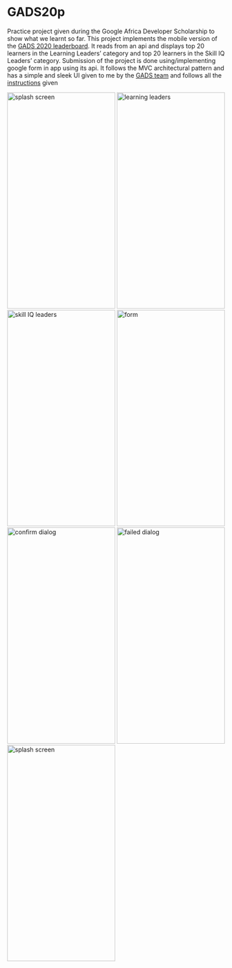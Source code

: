 # GADS20p
Practice project given during the Google Africa Developer Scholarship to show what we learnt so far.
This project implements the mobile version of the [GADS 2020 leaderboard](https://community.andela.com/index.php/leadership-board/).
It reads from an api and displays top 20 learners in the Learning Leaders’ category and top 20 learners in the Skill IQ Leaders’ category.
Submission of the project is done using/implementing google form in app using its api.
It follows the MVC architectural pattern and has a simple and sleek UI given to me by the [GADS team](https://drive.google.com/drive/folders/1l-huMnFzu0Lh_olBCzHgovsUCwbKouMb?usp=sharing) 
and follows all the [instructions](https://docs.google.com/document/d/1KS003bk1a-2bOfUnhXvnOPoHfPuKtdkTAQ_APljjgWc/edit) given

<img src="https://user-images.githubusercontent.com/35783049/91920240-5e686f80-ecc0-11ea-93ff-a1412d6517a6.png" alt="splash screen" width="250" height="500"/>
<img src="https://user-images.githubusercontent.com/35783049/91920229-59a3bb80-ecc0-11ea-90cc-76a31d1d76ca.png" alt="learning leaders" width="250" height="500"/> 
<img src="https://user-images.githubusercontent.com/35783049/91920239-5d374280-ecc0-11ea-90dc-a962f45fb2dc.png" alt="skill IQ leaders" width="250" height="500"/> 
<img src="https://user-images.githubusercontent.com/35783049/91920243-5f010600-ecc0-11ea-8fb7-c3c98d8850b8.png" alt="form" width="250" height="500"/>
<img src="https://user-images.githubusercontent.com/35783049/91921913-91acfd80-ecc4-11ea-993a-be2a6b4ee926.png" alt="confirm dialog" width="250" height="500"/>
<img src="https://user-images.githubusercontent.com/35783049/91920244-5f010600-ecc0-11ea-83c4-66e5f8a9dd64.png" alt="failed dialog" width="250" height="500"/>
<img src="https://user-images.githubusercontent.com/35783049/91921915-9376c100-ecc4-11ea-98ab-d8a8bd8aba81.png" alt="splash screen" width="250" height="500"/>
